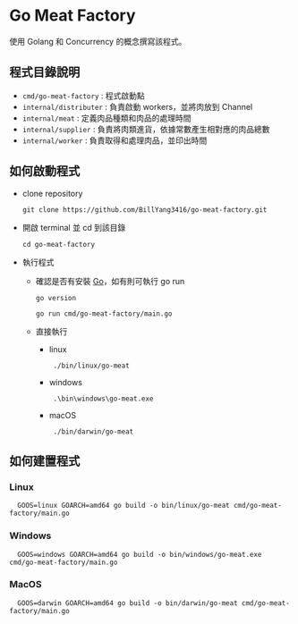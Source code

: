 # Go Meat Factory

使用 Golang 和 Concurrency 的概念撰寫該程式。

## 程式目錄說明

- `cmd/go-meat-factory` : 程式啟動點
- `internal/distributer` : 負責啟動 workers，並將肉放到 Channel
- `internal/meat` : 定義肉品種類和肉品的處理時間
- `internal/supplier` : 負責將肉類進貨，依據常數產生相對應的肉品總數
- `internal/worker` : 負責取得和處理肉品，並印出時間

## 如何啟動程式

- clone repository
  
  ```shell
  git clone https://github.com/BillYang3416/go-meat-factory.git
  ```

- 開啟 terminal 並 cd 到該目錄

  ```shell
  cd go-meat-factory
  ```

- 執行程式

  - 確認是否有安裝 [Go](https://go.dev/doc/install)，如有則可執行 go run
    
    ```shell
    go version
    ```

    ```shell
    go run cmd/go-meat-factory/main.go
    ```

  - 直接執行
    
    - linux

      ```shell
       ./bin/linux/go-meat 
      ```

    - windows

      ```shell
       .\bin\windows\go-meat.exe
      ```

    - macOS
  
      ```shell
       ./bin/darwin/go-meat 
      ```


## 如何建置程式

### Linux

```shell
  GOOS=linux GOARCH=amd64 go build -o bin/linux/go-meat cmd/go-meat-factory/main.go
```

### Windows

```shell
  GOOS=windows GOARCH=amd64 go build -o bin/windows/go-meat.exe cmd/go-meat-factory/main.go
```

### MacOS

```shell
  GOOS=darwin GOARCH=amd64 go build -o bin/darwin/go-meat cmd/go-meat-factory/main.go
```